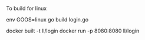
To build for linux

env GOOS=linux go build login.go

docker built -t ll/login
docker run -p 8080:8080 ll/login
